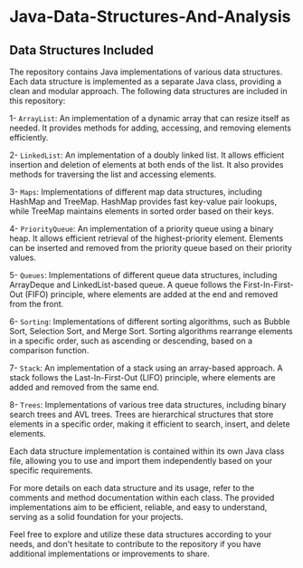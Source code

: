# Java-Data-Structures-And-Analysis

## Data Structures Included
The repository contains Java implementations of various data structures. Each data structure is implemented as a separate Java class, providing a clean and modular approach. The following data structures are included in this repository:

1- `ArrayList`: An implementation of a dynamic array that can resize itself as needed. It provides methods for adding, accessing, and removing elements efficiently.

2- `LinkedList`: An implementation of a doubly linked list. It allows efficient insertion and deletion of elements at both ends of the list. It also provides methods for traversing the list and accessing elements.

3- `Maps`: Implementations of different map data structures, including HashMap and TreeMap. HashMap provides fast key-value pair lookups, while TreeMap maintains elements in sorted order based on their keys.

4- `PriorityQueue`: An implementation of a priority queue using a binary heap. It allows efficient retrieval of the highest-priority element. Elements can be inserted and removed from the priority queue based on their priority values.

5- `Queues`: Implementations of different queue data structures, including ArrayDeque and LinkedList-based queue. A queue follows the First-In-First-Out (FIFO) principle, where elements are added at the end and removed from the front.

6- `Sorting`: Implementations of different sorting algorithms, such as Bubble Sort, Selection Sort, and Merge Sort. Sorting algorithms rearrange elements in a specific order, such as ascending or descending, based on a comparison function.

7- `Stack`: An implementation of a stack using an array-based approach. A stack follows the Last-In-First-Out (LIFO) principle, where elements are added and removed from the same end.

8- `Trees`: Implementations of various tree data structures, including binary search trees and AVL trees. Trees are hierarchical structures that store elements in a specific order, making it efficient to search, insert, and delete elements.

Each data structure implementation is contained within its own Java class file, allowing you to use and import them independently based on your specific requirements.

For more details on each data structure and its usage, refer to the comments and method documentation within each class. The provided implementations aim to be efficient, reliable, and easy to understand, serving as a solid foundation for your projects.

Feel free to explore and utilize these data structures according to your needs, and don't hesitate to contribute to the repository if you have additional implementations or improvements to share.
